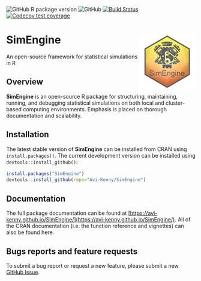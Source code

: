 <!-- badges: start -->
  ![GitHub R package version](https://img.shields.io/github/r-package/v/Avi-Kenny/SimEngine)
  ![GitHub](https://img.shields.io/github/license/Avi-Kenny/SimEngine)
  [![Build Status](https://app.travis-ci.com/Avi-Kenny/SimEngine.svg?branch=master)](https://app.travis-ci.com/Avi-Kenny/SimEngine)
  [![Codecov test coverage](https://codecov.io/gh/Avi-Kenny/SimEngine/branch/master/graph/badge.svg)](https://codecov.io/gh/Avi-Kenny/SimEngine?branch=master)
<!-- badges: end -->


# SimEngine <img src='man/figures/logo.png' align="right" height="150" />

An open-source framework for statistical simulations in R

## Overview

**SimEngine** is an open-source R package for structuring, maintaining, running, and debugging statistical simulations on both local and cluster-based computing environments. Emphasis is placed on thorough documentation and scalability.

## Installation

The latest stable version of **SimEngine** can be installed from CRAN using `install.packages()`. The current development version can be installed using `devtools::install_github()`:

```R
install.packages("SimEngine")
devtools::install_github(repo="Avi-Kenny/SimEngine")
```

## Documentation

The full package documentation can be found at [https://avi-kenny.github.io/SimEngine/](https://avi-kenny.github.io/SimEngine/). All of the CRAN documentation (i.e. the function reference and vignettes) can also be found here.

## Bugs reports and feature requests

To submit a bug report or request a new feature, please submit a new [GitHub Issue](https://github.com/Avi-Kenny/SimEngine/issues).

